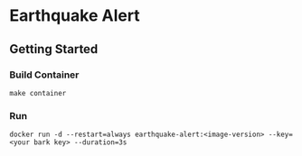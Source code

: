 # Earthquake Alert 

## Getting Started
### Build Container
```shell
make container
```

### Run

```shell
docker run -d --restart=always earthquake-alert:<image-version> --key=<your bark key> --duration=3s
```


